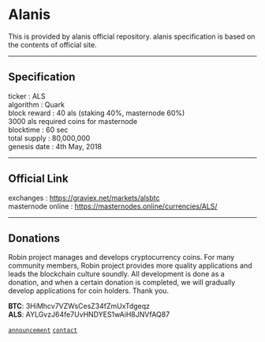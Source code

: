 # Alanis
  
This is provided by alanis official repository. alanis specification is based on the contents of official site.
  
***
## Specification  
  
ticker : ALS  
algorithm	: Quark  
block reward : 40 als (staking 40%, masternode 60%)  
3000 als required coins for masternode  
blocktime : 60 sec  
total supply : 80,000,000  
genesis date	: 4th May, 2018  
  
***
## Official Link  
  
exchanges : https://graviex.net/markets/alsbtc  
masternode online : https://masternodes.online/currencies/ALS/  
  
***
## Donations 
  
Robin project manages and develops cryptocurrency coins. For many community members, Robin project provides more quality applications and leads the blockchain culture soundly. All development is done as a donation, and when a certain donation is completed, we will gradually develop applications for coin holders. Thank you.  
  
**BTC**: 3HiMhcv7VZWsCesZ34fZmUxTdgeqz    
**ALS**: AYLGvzJ64fe7UvHNDYES1wAiH8JNVfAQ87  
  
[`announcement`](https://github.com/robinadaptor/announcement)  [`contact`](https://github.com/robinadaptor/POS-helper)